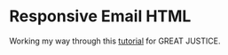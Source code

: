 # Responsive Email HTML

Working my way through this [tutorial](https://webdesign.tutsplus.com/articles/creating-a-simple-responsive-html-email--webdesign-12978) for GREAT JUSTICE.
